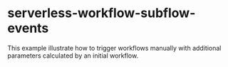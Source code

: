 # serverless-workflow-subflow-events

This example illustrate how to trigger workflows manually with additional parameters calculated by an initial workflow. 